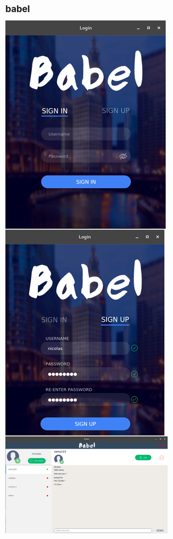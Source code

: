 # babel

![alt text][logo]
![alt text][logo1]
![alt text][logo2]

[logo]: ./screenshot/Signin.png
[logo1]: ./screenshot/signup.png
[logo2]: ./screenshot/homeScreen.png
